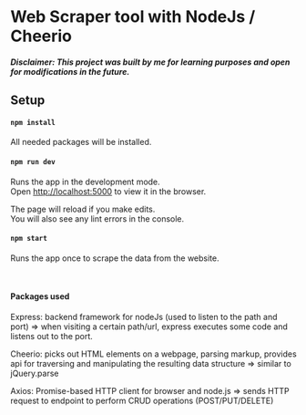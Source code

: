 # Web Scraper tool with NodeJs / Cheerio

##### Disclaimer: This project was built by me for learning purposes and open for modifications in the future.

## Setup

#### `npm install`

All needed packages will be installed.

#### `npm run dev`

Runs the app in the development mode.<br />
Open [http://localhost:5000](http://localhost:5000) to view it in the browser.

The page will reload if you make edits.<br />
You will also see any lint errors in the console.

#### `npm start`

Runs the app once to scrape the data from the website.

<br />

#### Packages used

Express: backend framework for nodeJs (used to listen to the path and port)
=> when visiting a certain path/url, express executes some code and listens out to the port.

Cheerio: picks out HTML elements on a webpage, parsing markup, provides api for traversing and manipulating the resulting data structure
=> similar to jQuery.parse

Axios: Promise-based HTTP client for browser and node.js
=> sends HTTP request to endpoint to perform CRUD operations (POST/PUT/DELETE)
